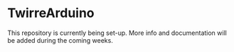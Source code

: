 # TwirreArduino

This repository is currently being set-up. More info and documentation will be added during the coming weeks.
